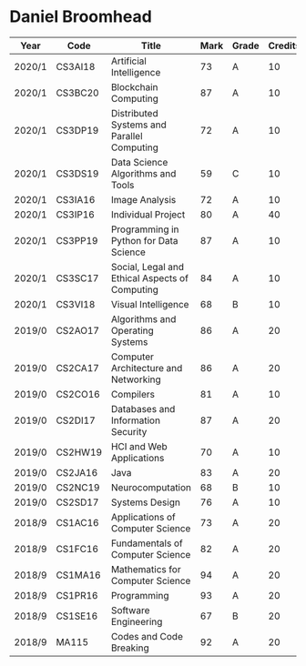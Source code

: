 # Daniel Broomhead

| Year	| Code	| Title	| Mark	|	Grade	| Credits |
|-|-|-|-|-|-|
| 2020/1 | CS3AI18 | Artificial Intelligence | 73 | A | 10 |
| 2020/1 | CS3BC20 | Blockchain Computing | 87 | A | 10 |
| 2020/1 | CS3DP19 | Distributed Systems and Parallel Computing | 72 | A  | 10 |
| 2020/1 | CS3DS19 | Data Science Algorithms and Tools | 59 | C | 10 |
| 2020/1 | CS3IA16 | Image Analysis | 72 | A | 10 |
| 2020/1 | CS3IP16 | Individual Project | 80 | A | 40 |
| 2020/1 | CS3PP19 | Programming in Python for Data Science | 87 | A | 10 |
| 2020/1 | CS3SC17 | Social, Legal and Ethical Aspects of Computing | 84 | A | 10 | 
| 2020/1 | CS3VI18 | Visual Intelligence | 68 | B | 10 |
| 2019/0 | CS2AO17 | Algorithms and Operating Systems | 86 | A | 20 |
| 2019/0 | CS2CA17 | Computer Architecture and Networking  | 86 | A | 20 
| 2019/0 | CS2CO16 | Compilers | 81 | A | 10 
| 2019/0 | CS2DI17 | Databases and Information Security | 87 | A | 20 | 
| 2019/0 | CS2HW19 | HCI and Web Applications | 70 | A | 10 | 
| 2019/0 | CS2JA16 | Java | 83 | A | 20 | 
| 2019/0 | CS2NC19 | Neurocomputation | 68 | B | 10 | 
| 2019/0 | CS2SD17 | Systems Design | 76 | A | 10  | 
| 2018/9 | CS1AC16 | Applications of Computer Science | 73 | A | 20 | 
| 2018/9 | CS1FC16 | Fundamentals of Computer Science | 82 | A | 20 | 
| 2018/9 | CS1MA16 | Mathematics for Computer Science | 94 | A | 20 | 
| 2018/9 | CS1PR16 | Programming | 93 | A | 20 | 
| 2018/9 | CS1SE16 | Software Engineering | 67 | B | 20 | 
| 2018/9 | MA115 | Codes and Code Breaking | 92 | A | 20 | 

